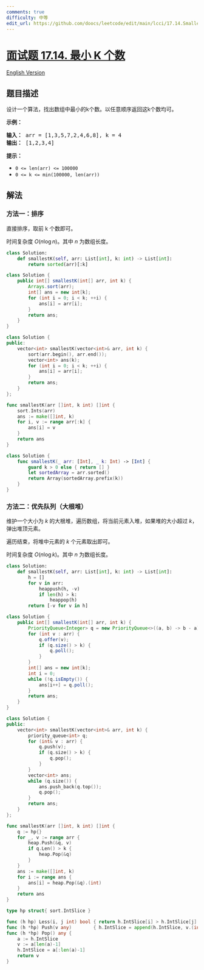 ```yaml
---
comments: true
difficulty: 中等
edit_url: https://github.com/doocs/leetcode/edit/main/lcci/17.14.Smallest%20K/README.md
---
```


# [面试题 17.14. 最小 K 个数](https://leetcode.cn/problems/smallest-k-lcci)

[English Version](/lcci/17.14.Smallest%20K/README_EN.md)

## 题目描述

<!-- 这里写题目描述 -->
<p>设计一个算法，找出数组中最小的k个数。以任意顺序返回这k个数均可。</p>
<p><strong>示例：</strong></p>
<pre><strong>输入：</strong> arr = [1,3,5,7,2,4,6,8], k = 4
<strong>输出：</strong> [1,2,3,4]
</pre>
<p><strong>提示：</strong></p>
<ul>
	<li><code>0 &lt;= len(arr) &lt;= 100000</code></li>
	<li><code>0 &lt;= k &lt;= min(100000, len(arr))</code></li>
</ul>

## 解法

### 方法一：排序

直接排序，取前 k 个数即可。

时间复杂度 $O(n\log n)$。其中 $n$ 为数组长度。

<!-- tabs:start -->

```python
class Solution:
    def smallestK(self, arr: List[int], k: int) -> List[int]:
        return sorted(arr)[:k]
```

```java
class Solution {
    public int[] smallestK(int[] arr, int k) {
        Arrays.sort(arr);
        int[] ans = new int[k];
        for (int i = 0; i < k; ++i) {
            ans[i] = arr[i];
        }
        return ans;
    }
}
```

```cpp
class Solution {
public:
    vector<int> smallestK(vector<int>& arr, int k) {
        sort(arr.begin(), arr.end());
        vector<int> ans(k);
        for (int i = 0; i < k; ++i) {
            ans[i] = arr[i];
        }
        return ans;
    }
};
```

```go
func smallestK(arr []int, k int) []int {
	sort.Ints(arr)
	ans := make([]int, k)
	for i, v := range arr[:k] {
		ans[i] = v
	}
	return ans
}
```

```swift
class Solution {
    func smallestK(_ arr: [Int], _ k: Int) -> [Int] {
        guard k > 0 else { return [] }
        let sortedArray = arr.sorted()
        return Array(sortedArray.prefix(k))
    }
}
```

<!-- tabs:end -->

### 方法二：优先队列（大根堆）

维护一个大小为 $k$ 的大根堆，遍历数组，将当前元素入堆，如果堆的大小超过 $k$，弹出堆顶元素。

遍历结束，将堆中元素的 $k$ 个元素取出即可。

时间复杂度 $O(n\log k)$。其中 $n$ 为数组长度。

<!-- tabs:start -->

```python
class Solution:
    def smallestK(self, arr: List[int], k: int) -> List[int]:
        h = []
        for v in arr:
            heappush(h, -v)
            if len(h) > k:
                heappop(h)
        return [-v for v in h]
```

```java
class Solution {
    public int[] smallestK(int[] arr, int k) {
        PriorityQueue<Integer> q = new PriorityQueue<>((a, b) -> b - a);
        for (int v : arr) {
            q.offer(v);
            if (q.size() > k) {
                q.poll();
            }
        }
        int[] ans = new int[k];
        int i = 0;
        while (!q.isEmpty()) {
            ans[i++] = q.poll();
        }
        return ans;
    }
}
```

```cpp
class Solution {
public:
    vector<int> smallestK(vector<int>& arr, int k) {
        priority_queue<int> q;
        for (int& v : arr) {
            q.push(v);
            if (q.size() > k) {
                q.pop();
            }
        }
        vector<int> ans;
        while (q.size()) {
            ans.push_back(q.top());
            q.pop();
        }
        return ans;
    }
};
```

```go
func smallestK(arr []int, k int) []int {
	q := hp{}
	for _, v := range arr {
		heap.Push(&q, v)
		if q.Len() > k {
			heap.Pop(&q)
		}
	}
	ans := make([]int, k)
	for i := range ans {
		ans[i] = heap.Pop(&q).(int)
	}
	return ans
}

type hp struct{ sort.IntSlice }

func (h hp) Less(i, j int) bool { return h.IntSlice[i] > h.IntSlice[j] }
func (h *hp) Push(v any)        { h.IntSlice = append(h.IntSlice, v.(int)) }
func (h *hp) Pop() any {
	a := h.IntSlice
	v := a[len(a)-1]
	h.IntSlice = a[:len(a)-1]
	return v
}
```

<!-- tabs:end -->

<!-- end -->
